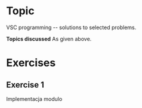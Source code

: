 # Topic
VSC programming -- solutions to selected problems.

**Topics discussed**
As given above.

# Exercises


## Exercise 1

Implementacja modulo
